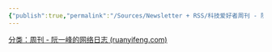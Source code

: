 ```yaml
---
{"publish":true,"permalink":"/Sources/Newsletter + RSS/科技爱好者周刊 - 阮一峰.md","title":"科技爱好者周刊 - 阮一峰","created":"2023-02-10","modified":"2025-07-09","cssclasses":""}
---
```



[分类：周刊 - 阮一峰的网络日志 (ruanyifeng.com)](https://www.ruanyifeng.com/blog/weekly/)
